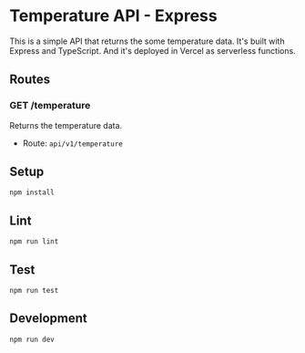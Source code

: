 # Temperature API - Express

This is a simple API that returns the some temperature data. It's built with Express and TypeScript.
And it's deployed in Vercel as serverless functions.

## Routes

### GET /temperature

Returns the temperature data.

- Route: `api/v1/temperature`

## Setup

```
npm install
```

## Lint

```
npm run lint
```

## Test

```
npm run test
```

## Development

```
npm run dev
```
